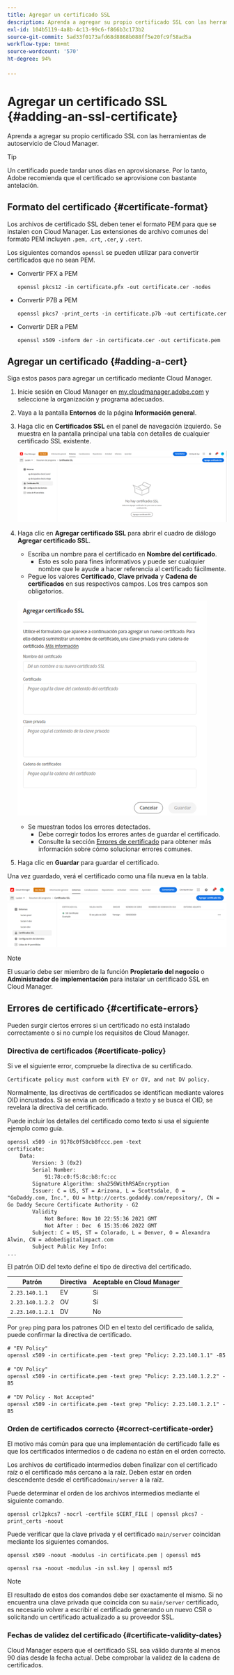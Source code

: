 ```yaml
---
title: Agregar un certificado SSL
description: Aprenda a agregar su propio certificado SSL con las herramientas de autoservicio de Cloud Manager.
exl-id: 104b5119-4a8b-4c13-99c6-f866b3c173b2
source-git-commit: 5ad33f0173afd68d8868b088ff5e20fc9f58ad5a
workflow-type: tm+mt
source-wordcount: '570'
ht-degree: 94%

---
```


# Agregar un certificado SSL {#adding-an-ssl-certificate}

Aprenda a agregar su propio certificado SSL con las herramientas de autoservicio de Cloud Manager.

>[!TIP]
>
>Un certificado puede tardar unos días en aprovisionarse. Por lo tanto, Adobe recomienda que el certificado se aprovisione con bastante antelación.

## Formato del certificado {#certificate-format}

Los archivos de certificado SSL deben tener el formato PEM para que se instalen con Cloud Manager. Las extensiones de archivo comunes del formato PEM incluyen `.pem,` .`crt`, `.cer`, y `.cert`.

Los siguientes comandos `openssl` se pueden utilizar para convertir certificados que no sean PEM.

* Convertir PFX a PEM

  ```shell
  openssl pkcs12 -in certificate.pfx -out certificate.cer -nodes
  ```

* Convertir P7B a PEM

  ```shell
  openssl pkcs7 -print_certs -in certificate.p7b -out certificate.cer
  ```

* Convertir DER a PEM

  ```shell
  openssl x509 -inform der -in certificate.cer -out certificate.pem
  ```

## Agregar un certificado {#adding-a-cert}

Siga estos pasos para agregar un certificado mediante Cloud Manager.

1. Inicie sesión en Cloud Manager en [my.cloudmanager.adobe.com](https://my.cloudmanager.adobe.com/) y seleccione la organización y programa adecuados.

1. Vaya a la pantalla **Entornos** de la página **Información general**.

1. Haga clic en **Certificados SSL** en el panel de navegación izquierdo. Se muestra en la pantalla principal una tabla con detalles de cualquier certificado SSL existente.

   ![Agregar un certificado SSL](/help/implementing/cloud-manager/assets/ssl/ssl-cert-1.png)

1. Haga clic en **Agregar certificado SSL** para abrir el cuadro de diálogo **Agregar certificado SSL**.

   * Escriba un nombre para el certificado en **Nombre del certificado**.
      * Esto es solo para fines informativos y puede ser cualquier nombre que le ayude a hacer referencia al certificado fácilmente.
   * Pegue los valores **Certificado**, **Clave privada** y **Cadena de certificados** en sus respectivos campos. Los tres campos son obligatorios.

   ![Cuadro de diálogo Agregar certificado SSL](/help/implementing/cloud-manager/assets/ssl/ssl-cert-02.png)

   * Se muestran todos los errores detectados.
      * Debe corregir todos los errores antes de guardar el certificado.
      * Consulte la sección [Errores de certificado](#certificate-errors) para obtener más información sobre cómo solucionar errores comunes.

1. Haga clic en **Guardar** para guardar el certificado.

Una vez guardado, verá el certificado como una fila nueva en la tabla.

![Certificado SSL guardado](/help/implementing/cloud-manager/assets/ssl/ssl-cert-3.png)

>[!NOTE]
>
>El usuario debe ser miembro de la función **Propietario del negocio** o **Administrador de implementación** para instalar un certificado SSL en Cloud Manager.

## Errores de certificado {#certificate-errors}

Pueden surgir ciertos errores si un certificado no está instalado correctamente o si no cumple los requisitos de Cloud Manager.

### Directiva de certificados {#certificate-policy}

Si ve el siguiente error, compruebe la directiva de su certificado.

```text
Certificate policy must conform with EV or OV, and not DV policy.
```

Normalmente, las directivas de certificados se identifican mediante valores OID incrustados. Si se envía un certificado a texto y se busca el OID, se revelará la directiva del certificado.

Puede incluir los detalles del certificado como texto si usa el siguiente ejemplo como guía.

```text
openssl x509 -in 9178c0f58cb8fccc.pem -text
certificate:
    Data:
        Version: 3 (0x2)
        Serial Number:
            91:78:c0:f5:8c:b8:fc:cc
        Signature Algorithm: sha256WithRSAEncryption
        Issuer: C = US, ST = Arizona, L = Scottsdale, O = "GoDaddy.com, Inc.", OU = http://certs.godaddy.com/repository/, CN = Go Daddy Secure Certificate Authority - G2
        Validity
            Not Before: Nov 10 22:55:36 2021 GMT
            Not After : Dec  6 15:35:06 2022 GMT
        Subject: C = US, ST = Colorado, L = Denver, O = Alexandra Alwin, CN = adobedigitalimpact.com
        Subject Public Key Info:
...
```

El patrón OID del texto define el tipo de directiva del certificado.

| Patrón | Directiva | Aceptable en Cloud Manager |
|---|---|---|
| `2.23.140.1.1` | EV | Sí |
| `2.23.140.1.2.2` | OV | Sí |
| `2.23.140.1.2.1` | DV | No |

Por `grep` ping para los patrones OID en el texto del certificado de salida, puede confirmar la directiva de certificado.

```shell
# "EV Policy"
openssl x509 -in certificate.pem -text grep "Policy: 2.23.140.1.1" -B5

# "OV Policy"
openssl x509 -in certificate.pem -text grep "Policy: 2.23.140.1.2.2" -B5

# "DV Policy - Not Accepted"
openssl x509 -in certificate.pem -text grep "Policy: 2.23.140.1.2.1" -B5
```

### Orden de certificados correcto {#correct-certificate-order}

El motivo más común para que una implementación de certificado falle es que los certificados intermedios o de cadena no están en el orden correcto.

Los archivos de certificado intermedios deben finalizar con el certificado raíz o el certificado más cercano a la raíz. Deben estar en orden descendente desde el certificado`main/server` a la raíz.

Puede determinar el orden de los archivos intermedios mediante el siguiente comando.

```shell
openssl crl2pkcs7 -nocrl -certfile $CERT_FILE | openssl pkcs7 -print_certs -noout
```

Puede verificar que la clave privada y el certificado `main/server` coincidan mediante los siguientes comandos.

```shell
openssl x509 -noout -modulus -in certificate.pem | openssl md5
```

```shell
openssl rsa -noout -modulus -in ssl.key | openssl md5
```

>[!NOTE]
>
>El resultado de estos dos comandos debe ser exactamente el mismo. Si no encuentra una clave privada que coincida con su `main/server` certificado, es necesario volver a escribir el certificado generando un nuevo CSR o solicitando un certificado actualizado a su proveedor SSL.

### Fechas de validez del certificado {#certificate-validity-dates}

Cloud Manager espera que el certificado SSL sea válido durante al menos 90 días desde la fecha actual. Debe comprobar la validez de la cadena de certificados.
